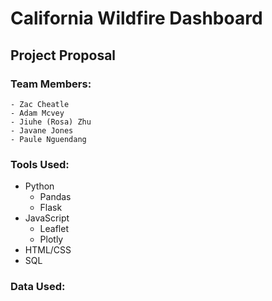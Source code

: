 # California Wildfire Dashboard


## Project Proposal

  
  ### Team Members:
    - Zac Cheatle
    - Adam Mcvey
    - Jiuhe (Rosa) Zhu
    - Javane Jones
    - Paule Nguendang
    
  ### Tools Used:
  - Python
    - Pandas
    - Flask
  - JavaScript
    - Leaflet
    - Plotly
  - HTML/CSS
  - SQL
  
  ### Data Used:
    
    
##


##


##



  
 

